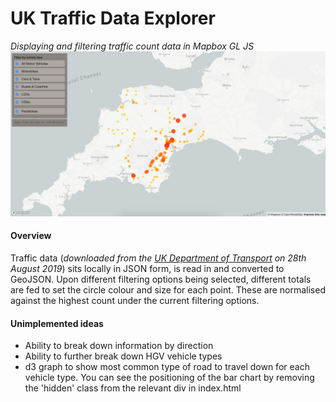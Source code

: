 # UK Traffic Data Explorer 

_Displaying and filtering traffic count data in Mapbox GL JS_
![screenshot](screenshot.png)

#### Overview
Traffic data (*downloaded from the [UK Department of Transport](https://roadtraffic.dft.gov.uk/api/average-annual-daily-flow-by-direction?filter[local_authority_id]=71) on 28th August 2019*) sits locally in JSON form, is read in and converted to GeoJSON. Upon different filtering options being selected, different totals are fed to set the circle colour and size for each point. These are normalised against the highest count under the current filtering options.

#### Unimplemented ideas
- Ability to break down information by direction
- Ability to further break down HGV vehicle types
- d3 graph to show most common type of road to travel down for each vehicle type. You can see the positioning
  of the bar chart by removing the 'hidden' class from the relevant div in index.html